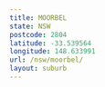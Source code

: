 ```yaml
---
title: MOORBEL
state: NSW
postcode: 2804
latitude: -33.539564
longitude: 148.633991
url: /nsw/moorbel/
layout: suburb
---
```

